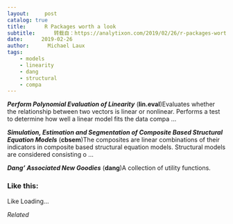 ```yaml
---
layout:     post
catalog: true
title:      R Packages worth a look
subtitle:      转载自：https://analytixon.com/2019/02/26/r-packages-worth-a-look-1437/
date:      2019-02-26
author:      Michael Laux
tags:
    - models
    - linearity
    - dang
    - structural
    - compa
---
```


***Perform Polynomial Evaluation of Linearity*** (**lin.eval**)Evaluates whether the relationship between two vectors is linear or nonlinear. Performs a test to determine how well a linear model fits the data compa …

***Simulation, Estimation and Segmentation of Composite Based Structural Equation Models*** (**cbsem**)The composites are linear combinations of their indicators in composite based structural equation models. Structural models are considered consisting o …

***Dang’ Associated New Goodies*** (**dang**)A collection of utility functions.





### Like this:

Like Loading...


*Related*

